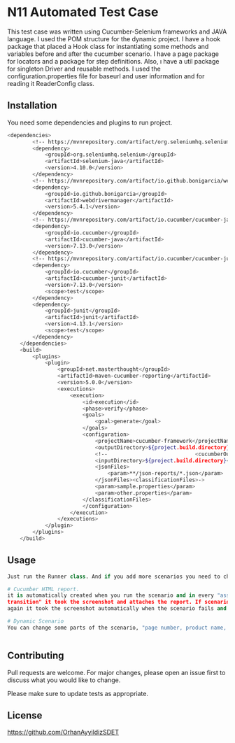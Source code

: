 # N11 Automated Test Case

This test case was written using Cucumber-Selenium frameworks and JAVA language. I used the POM structure for the dynamic project. I have a hook package that placed a Hook class for instantiating some methods and variables before and after the cucumber scenario. I have a page package for locators and a package for step definitions. Also, ı have a util package for singleton Driver and reusable methods. I used the configuration.properties file for baseurl and user information and for reading it ReaderConfig class.

## Installation

You need some dependencies and plugins to run project.

```bash
<dependencies>
        <!-- https://mvnrepository.com/artifact/org.seleniumhq.selenium/selenium-java -->
        <dependency>
            <groupId>org.seleniumhq.selenium</groupId>
            <artifactId>selenium-java</artifactId>
            <version>4.10.0</version>
        </dependency>
        <!-- https://mvnrepository.com/artifact/io.github.bonigarcia/webdrivermanager -->
        <dependency>
            <groupId>io.github.bonigarcia</groupId>
            <artifactId>webdrivermanager</artifactId>
            <version>5.4.1</version>
        </dependency>
        <!-- https://mvnrepository.com/artifact/io.cucumber/cucumber-java -->
        <dependency>
            <groupId>io.cucumber</groupId>
            <artifactId>cucumber-java</artifactId>
            <version>7.13.0</version>
        </dependency>
        <!-- https://mvnrepository.com/artifact/io.cucumber/cucumber-junit -->
        <dependency>
            <groupId>io.cucumber</groupId>
            <artifactId>cucumber-junit</artifactId>
            <version>7.13.0</version>
            <scope>test</scope>
        </dependency>
        <dependency>
            <groupId>junit</groupId>
            <artifactId>junit</artifactId>
            <version>4.13.1</version>
            <scope>test</scope>
        </dependency>
    </dependencies>
    <build>
        <plugins>
            <plugin>
                <groupId>net.masterthought</groupId>
                <artifactId>maven-cucumber-reporting</artifactId>
                <version>5.0.0</version>
                <executions>
                    <execution>
                        <id>execution</id>
                        <phase>verify</phase>
                        <goals>
                            <goal>generate</goal>
                        </goals>
                        <configuration>
                            <projectName>cucumber-framework</projectName>
                            <outputDirectory>${project.build.directory}</outputDirectory>
                            <!--                            <cucumberOutput>${project.build.directory}</cucumberOutput>-->
                            <inputDirectory>${project.build.directory}</inputDirectory>
                            <jsonFiles>
                                <param>**/json-reports/*.json</param>
                            </jsonFiles><classificationFiles>->
                            <param>sample.properties</param>
                            <param>other.properties</param>
                        </classificationFiles>
                        </configuration>
                    </execution>
                </executions>
            </plugin>
        </plugins>
    </build>
```

## Usage

```python
Just run the Runner class. And if you add more scenarios you need to change the "@n11Favorite" tag. 

# Cucumber HTML report.
it is automatically created when you run the scenario and in every "assert" and "page 
transition" it took the screenshot and attaches the report. If scenarios failed
again it took the screenshot automatically when the scenario fails and attaches the report.

# Dynamic Scenario
You can change some parts of the scenario, "page number, product name, product list number, etc."



```

## Contributing

Pull requests are welcome. For major changes, please open an issue first
to discuss what you would like to change.

Please make sure to update tests as appropriate.

## License

https://github.com/OrhanAyyildizSDET
